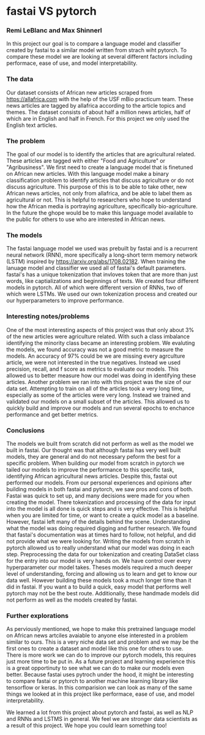 # fastai VS pytorch
### Remi LeBlanc and Max Shinnerl

In this project our goal is to compare a language model and classifier created by fastai to a similar model written from strach wiht pytorch. To compare these model we are looking at several different factors including performace, ease of use, and model interpretability. 

### The data
Our dataset consists of African new articles scraped from https://allafrica.com with the help of the USF mBio practicum team. These news articles are tagged by allafrica according to the article topics and themes. The dataset consists of about half a million news articles, half of which are in English and half in French. For this project we only used the English text articles. 

### The problem
The goal of our model is to identify the articles that are agricultural related. These articles are tagged with either "Food and Agriculture" or "Agribusiness". We first need to create a language model that is finetuned on African new articles. With this language model make a binary classification problem to identify articles that discuss agriculture or do not discuss agriculture. This purpose of this is to be able to take other, new African news articles, not only from allafrica, and be able to label them as agricultural or not. This is helpful to researchers who hope to understand how the African media is portraying agriculture, specifically bio-agriculture. In the future the ghope would be to make this language model available to the public for others to use who are interested in African news.

### The models
The fastai language model we used was prebuilt by fastai and is a recurrent neural network (RNN), more specifically a long-short term memory network (LSTM) inspired by https://arxiv.org/abs/1708.02182. When training the lanuage model and classifier we used all of fastai's default parameters. fastai's has a unique tokenization that invloves token that are more than just words, like captializations and beginnings of texts. 
We created four different models in pytorch. All of which were different version of RNNs, two of which were LSTMs. We used our own tokenization process and created our our hyperparameters to improve performance. 

### Interesting notes/problems
One of the most interesting aspects of this project was that only about 3% of the new articles were agriculture related. With such a class imbalance identifying the minority class became an interesting problem. We evaluting the models, we found accuracy was not a good metric to measure the models. An accuracy of 97% could be we are missing every agrculture article, we were not interested in the true negatives. Instead we used precision, recall, and f score as metrics to evaluate our models. This allowed us to better measure how our model was doing in identifying these articles. 
Another problem we ran into with this project was the size of our data set. Attempting to train on all of the articles took a very long time, especially as some of the articles were very long. Instead we trained and validated our models on a small subset of the articles. This allowed us to quickly build and improve our models and run several epochs to enchance performance and get better metrics. 

### Conclusions
The models we built from scratch did not perform as well as the model we built in fastai. Our thought was that although fastai has very well built models, they are general and do not necessary peform the best for a specific problem. When building our model from scratch in pytorch we tailed our models to improve the performance to this specific task, identifying African agricultural news articles. Despite this, fastai out performed our models. 
From our personal experiences and opinions after building models in both fastai and pytorch, we saw pros and cons of both. 
Fastai was quick to set up, and many decisions were made for you when creating the model. There tokenization and processing of the data for input into the model is all done is quick steps and is very effective. This is helpful when you are limited for time, or want to create a quick model as a baseline. However, fastai left many of the details behind the scene. Understanding what the model was doing required digging and further research. We found that fastai's documentation was at times hard to follow, not helpful, and did not provide what we were looking for.
Writing the models from scratch in pytorch allowed us to really understand what our model was doing in each step. Preprocessing the data for our tokenization and creating DataSet class for the entry into our model is very hands on. We have control over every hyperparameter our model takes. Theses models required a much deeper level of understanding, forcing and allowing us to learn and get to know our data well. However building these models took a much longer time than it did in fastai. If you want a to build a quick, easy model that performs well pytorch may not be the best route. Additionally, these handmade models did not perform as well as the models created by fastai. 

### Further explorations
As perviously mentioned, we hope to make this pretrained language model on African news artciles avaiable to anyone else interested in a problem similar to ours. This is a very niche data set and problem and we may be the first ones to create a dataset and model like this one for others to use. 
There is more work we can do to improve our pytorch models, this requires just more time to be put in. As a future project and learning experience this is a great opportinuty to see what we can do to make our models even better.
Because fastai uses pytroch under the hood, it might be interesting to compare fastai or pytorch to another machine learning library like tensorflow or keras. In this comparision we can look as many of the same things we looked at in this project like performace, ease of use, and model interpretability. 

We learned a lot from this project about pytorch and fastai, as well as NLP and RNNs and LSTMS in general. We feel we are stronger data scientists as a result of this project. We hope you could learn something too!
